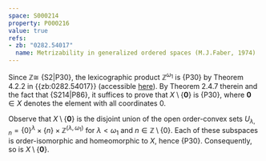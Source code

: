 ```yaml
---
space: S000214
property: P000216
value: true
refs:
- zb: "0282.54017"
  name: Metrizability in generalized ordered spaces (M.J.Faber, 1974)
---
```


Since $\mathbb Z\cong$ {S2|P30},
the lexicographic product $\mathbb Z^{\omega_1}$ is {P30}
by Theorem 4.2.2 in {{zb:0282.54017}} (accessible [here](https://ir.cwi.nl/pub/12753)).
By Theorem 2.4.7 therein and the fact that {S214|P86}, it suffices to prove that $X\setminus\{\mathbf 0\}$
is {P30}, where $\mathbf 0\in X$ denotes the element with all coordinates $0$.

Observe that  $X\setminus\{\mathbf0\}$ is the disjoint union of the open order-convex sets
$U_{\lambda,n}=\{0\}^{\lambda}\times\{n\}\times\mathbb Z^{(\lambda,\omega_1)}$ for $\lambda<\omega_1$ and $n\in\mathbb Z\setminus\{0\}$.
Each of these subspaces is order-isomorphic and homeomorphic to $X$, hence {P30}.
Consequently, so is $X\setminus\{\mathbf0\}$.

